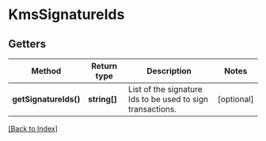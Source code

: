 # KmsSignatureIds

## Getters

Method | Return type | Description | Notes
------------ | ------------- | ------------- | -------------
**getSignatureIds()** | **string[]** | List of the signature Ids to be used to sign transactions. | [optional]

[[Back to Index]](../index.md)
